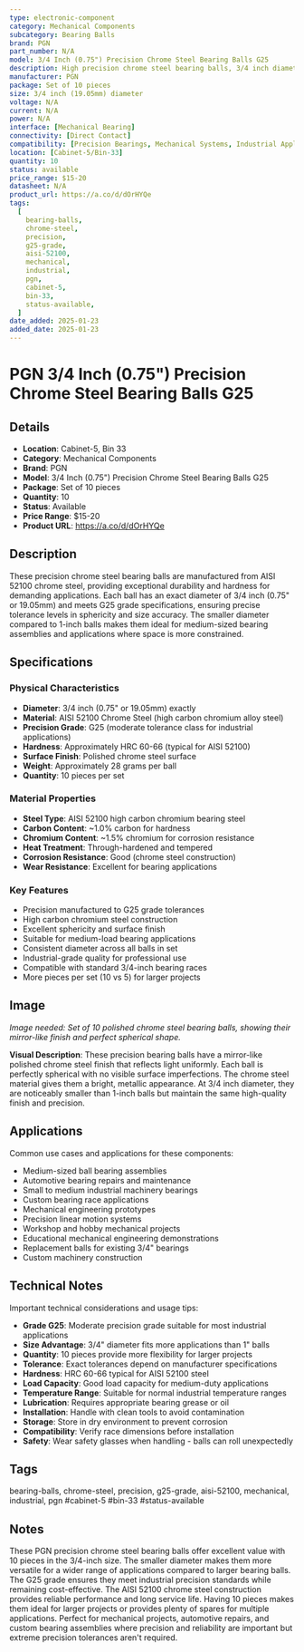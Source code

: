 ```yaml
---
type: electronic-component
category: Mechanical Components
subcategory: Bearing Balls
brand: PGN
part_number: N/A
model: 3/4 Inch (0.75") Precision Chrome Steel Bearing Balls G25
description: High precision chrome steel bearing balls, 3/4 inch diameter, G25 grade
manufacturer: PGN
package: Set of 10 pieces
size: 3/4 inch (19.05mm) diameter
voltage: N/A
current: N/A
power: N/A
interface: [Mechanical Bearing]
connectivity: [Direct Contact]
compatibility: [Precision Bearings, Mechanical Systems, Industrial Applications]
location: [Cabinet-5/Bin-33]
quantity: 10
status: available
price_range: $15-20
datasheet: N/A
product_url: https://a.co/d/dOrHYQe
tags:
  [
    bearing-balls,
    chrome-steel,
    precision,
    g25-grade,
    aisi-52100,
    mechanical,
    industrial,
    pgn,
    cabinet-5,
    bin-33,
    status-available,
  ]
date_added: 2025-01-23
added_date: 2025-01-23
---
```


# PGN 3/4 Inch (0.75") Precision Chrome Steel Bearing Balls G25

## Details

- **Location**: Cabinet-5, Bin 33
- **Category**: Mechanical Components
- **Brand**: PGN
- **Model**: 3/4 Inch (0.75") Precision Chrome Steel Bearing Balls G25
- **Package**: Set of 10 pieces
- **Quantity**: 10
- **Status**: Available
- **Price Range**: $15-20
- **Product URL**: https://a.co/d/dOrHYQe

## Description

These precision chrome steel bearing balls are manufactured from AISI 52100 chrome steel, providing exceptional durability and hardness for demanding applications. Each ball has an exact diameter of 3/4 inch (0.75" or 19.05mm) and meets G25 grade specifications, ensuring precise tolerance levels in sphericity and size accuracy. The smaller diameter compared to 1-inch balls makes them ideal for medium-sized bearing assemblies and applications where space is more constrained.

## Specifications

### Physical Characteristics

- **Diameter**: 3/4 inch (0.75" or 19.05mm) exactly
- **Material**: AISI 52100 Chrome Steel (high carbon chromium alloy steel)
- **Precision Grade**: G25 (moderate tolerance class for industrial applications)
- **Hardness**: Approximately HRC 60-66 (typical for AISI 52100)
- **Surface Finish**: Polished chrome steel surface
- **Weight**: Approximately 28 grams per ball
- **Quantity**: 10 pieces per set

### Material Properties

- **Steel Type**: AISI 52100 high carbon chromium bearing steel
- **Carbon Content**: ~1.0% carbon for hardness
- **Chromium Content**: ~1.5% chromium for corrosion resistance
- **Heat Treatment**: Through-hardened and tempered
- **Corrosion Resistance**: Good (chrome steel construction)
- **Wear Resistance**: Excellent for bearing applications

### Key Features

- Precision manufactured to G25 grade tolerances
- High carbon chromium steel construction
- Excellent sphericity and surface finish
- Suitable for medium-load bearing applications
- Consistent diameter across all balls in set
- Industrial-grade quality for professional use
- Compatible with standard 3/4-inch bearing races
- More pieces per set (10 vs 5) for larger projects

## Image

_Image needed: Set of 10 polished chrome steel bearing balls, showing their mirror-like finish and perfect spherical shape._

**Visual Description**: These precision bearing balls have a mirror-like polished chrome steel finish that reflects light uniformly. Each ball is perfectly spherical with no visible surface imperfections. The chrome steel material gives them a bright, metallic appearance. At 3/4 inch diameter, they are noticeably smaller than 1-inch balls but maintain the same high-quality finish and precision.

## Applications

Common use cases and applications for these components:

- Medium-sized ball bearing assemblies
- Automotive bearing repairs and maintenance
- Small to medium industrial machinery bearings
- Custom bearing race applications
- Mechanical engineering prototypes
- Precision linear motion systems
- Workshop and hobby mechanical projects
- Educational mechanical engineering demonstrations
- Replacement balls for existing 3/4" bearings
- Custom machinery construction

## Technical Notes

Important technical considerations and usage tips:

- **Grade G25**: Moderate precision grade suitable for most industrial applications
- **Size Advantage**: 3/4" diameter fits more applications than 1" balls
- **Quantity**: 10 pieces provide more flexibility for larger projects
- **Tolerance**: Exact tolerances depend on manufacturer specifications
- **Hardness**: HRC 60-66 typical for AISI 52100 steel
- **Load Capacity**: Good load capacity for medium-duty applications
- **Temperature Range**: Suitable for normal industrial temperature ranges
- **Lubrication**: Requires appropriate bearing grease or oil
- **Installation**: Handle with clean tools to avoid contamination
- **Storage**: Store in dry environment to prevent corrosion
- **Compatibility**: Verify race dimensions before installation
- **Safety**: Wear safety glasses when handling - balls can roll unexpectedly

## Tags

bearing-balls, chrome-steel, precision, g25-grade, aisi-52100, mechanical, industrial, pgn #cabinet-5 #bin-33 #status-available

## Notes

These PGN precision chrome steel bearing balls offer excellent value with 10 pieces in the 3/4-inch size. The smaller diameter makes them more versatile for a wider range of applications compared to larger bearing balls. The G25 grade ensures they meet industrial precision standards while remaining cost-effective. The AISI 52100 chrome steel construction provides reliable performance and long service life. Having 10 pieces makes them ideal for larger projects or provides plenty of spares for multiple applications. Perfect for mechanical projects, automotive repairs, and custom bearing assemblies where precision and reliability are important but extreme precision tolerances aren't required.
